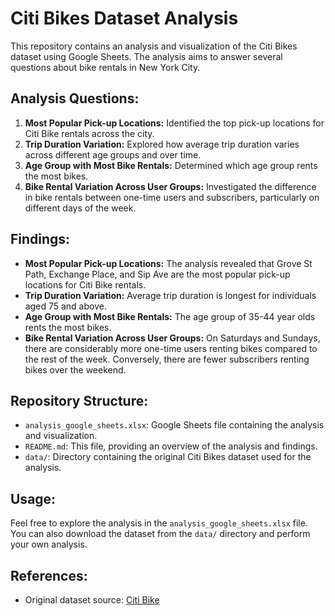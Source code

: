 # Citi Bikes Dataset Analysis

This repository contains an analysis and visualization of the Citi Bikes dataset using Google Sheets. The analysis aims to answer several questions about bike rentals in New York City.

## Analysis Questions:

1. **Most Popular Pick-up Locations:** Identified the top pick-up locations for Citi Bike rentals across the city.
2. **Trip Duration Variation:** Explored how average trip duration varies across different age groups and over time.
3. **Age Group with Most Bike Rentals:** Determined which age group rents the most bikes.
4. **Bike Rental Variation Across User Groups:** Investigated the difference in bike rentals between one-time users and subscribers, particularly on different days of the week.

## Findings:

- **Most Popular Pick-up Locations:** The analysis revealed that Grove St Path, Exchange Place, and Sip Ave are the most popular pick-up locations for Citi Bike rentals.
- **Trip Duration Variation:** Average trip duration is longest for individuals aged 75 and above.
- **Age Group with Most Bike Rentals:** The age group of 35-44 year olds rents the most bikes.
- **Bike Rental Variation Across User Groups:** On Saturdays and Sundays, there are considerably more one-time users renting bikes compared to the rest of the week. Conversely, there are fewer subscribers renting bikes over the weekend.

## Repository Structure:

- `analysis_google_sheets.xlsx`: Google Sheets file containing the analysis and visualization.
- `README.md`: This file, providing an overview of the analysis and findings.
- `data/`: Directory containing the original Citi Bikes dataset used for the analysis.

## Usage:

Feel free to explore the analysis in the `analysis_google_sheets.xlsx` file. You can also download the dataset from the `data/` directory and perform your own analysis.

## References:

- Original dataset source: [Citi Bike](https://www.citibikenyc.com/system-data)
